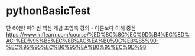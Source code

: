 # pythonBasicTest
단 60분! 파이썬 핵심 개념 초압축 강의 - 이론보다 이해 중심
https://www.inflearn.com/course/%ED%8C%8C%EC%9D%B4%EC%8D%AC-%ED%95%B5%EC%8B%AC%EA%B0%9C%EB%85%90-%EC%95%95%EC%B6%95%EA%B0%95%EC%9D%98

